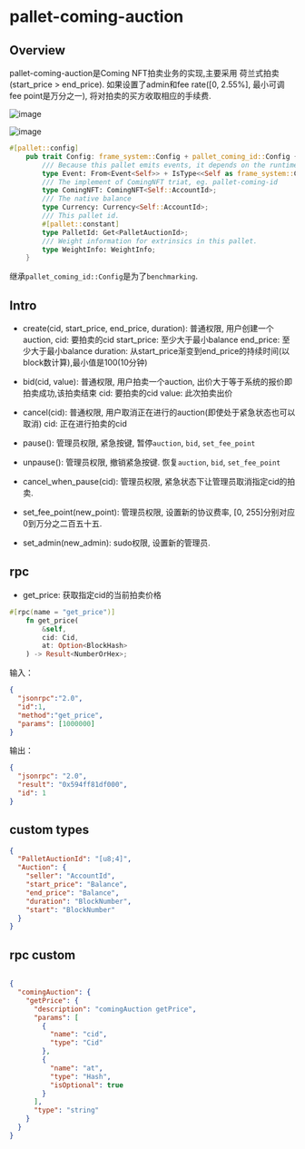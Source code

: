 # pallet-coming-auction

## Overview
pallet-coming-auction是Coming NFT拍卖业务的实现,主要采用
荷兰式拍卖(start_price > end_price). 
如果设置了admin和fee rate([0, 2.55%], 最小可调fee point是万分之一),
将对拍卖的买方收取相应的手续费.

![image](https://user-images.githubusercontent.com/8869892/132611008-4b39b11c-51f7-4d21-9707-4b59ceb1a59a.png)


![image](https://user-images.githubusercontent.com/8869892/132611596-f7704a24-97dc-4b94-94ef-d869ef7a49dd.png)



```rust
#[pallet::config]
    pub trait Config: frame_system::Config + pallet_coming_id::Config {
        /// Because this pallet emits events, it depends on the runtime's definition of an event.
        type Event: From<Event<Self>> + IsType<<Self as frame_system::Config>::Event>;
        /// The implement of ComingNFT triat, eg. pallet-coming-id
        type ComingNFT: ComingNFT<Self::AccountId>;
        /// The native balance
        type Currency: Currency<Self::AccountId>;
        /// This pallet id.
        #[pallet::constant]
        type PalletId: Get<PalletAuctionId>;
        /// Weight information for extrinsics in this pallet.
        type WeightInfo: WeightInfo;
    }
```
继承`pallet_coming_id::Config`是为了`benchmarking`.

## Intro
- create(cid, start_price, end_price, duration):
    普通权限, 用户创建一个auction,
    cid: 要拍卖的cid
    start_price: 至少大于最小balance
    end_price: 至少大于最小balance
    duration: 从start_price渐变到end_price的持续时间(以block数计算),最小值是100(10分钟)
    
- bid(cid, value):
    普通权限, 用户拍卖一个auction,
    出价大于等于系统的报价即拍卖成功,该拍卖结束
    cid: 要拍卖的cid
    value: 此次拍卖出价

- cancel(cid):
    普通权限, 用户取消正在进行的auction(即使处于紧急状态也可以取消)
    cid: 正在进行拍卖的cid
    
- pause():
    管理员权限, 紧急按键, 暂停`auction`, `bid`, `set_fee_point`
    
- unpause():
    管理员权限, 撤销紧急按键. 恢复`auction`, `bid`, `set_fee_point`
    
- cancel_when_pause(cid):
    管理员权限, 紧急状态下让管理员取消指定cid的拍卖.
    
- set_fee_point(new_point):
    管理员权限, 设置新的协议费率, [0, 255]分别对应0到万分之二百五十五.
    
- set_admin(new_admin):
    sudo权限, 设置新的管理员.
    
## rpc 
- get_price: 获取指定cid的当前拍卖价格
```rust
#[rpc(name = "get_price")]
    fn get_price(
        &self,
        cid: Cid,
        at: Option<BlockHash>
    ) -> Result<NumberOrHex>;
```
输入：
```json
{
  "jsonrpc":"2.0",
  "id":1,
  "method":"get_price",
  "params": [1000000]
}
```
输出：
```json
{
  "jsonrpc": "2.0",
  "result": "0x594ff81df000",
  "id": 1
}
```

## custom types

```json
{
  "PalletAuctionId": "[u8;4]",
  "Auction": {
    "seller": "AccountId",
    "start_price": "Balance",
    "end_price": "Balance",
    "duration": "BlockNumber",
    "start": "BlockNumber"
  }
}
```

## rpc custom

```json

{
  "comingAuction": {
    "getPrice": {
      "description": "comingAuction getPrice",
      "params": [
        {
          "name": "cid",
          "type": "Cid"
        },
        {
          "name": "at",
          "type": "Hash",
          "isOptional": true
        }
      ],
      "type": "string"
    }
  }
}
```
